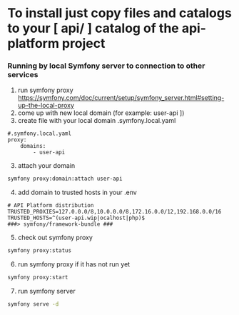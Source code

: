 # To install just copy files and catalogs to your [ api/ ] catalog of the api-platform project 

### Running by local Symfony server to connection to other services

1. run symfony proxy https://symfony.com/doc/current/setup/symfony_server.html#setting-up-the-local-proxy
2. come up with new local domain (for example: user-api ])
3. create file with your local domain .symfony.local.yaml 
````
#.symfony.local.yaml
proxy:
    domains:
        - user-api
````
3. attach your domain 
````bash
symfony proxy:domain:attach user-api
````
4. add domain to trusted hosts in your .env
````
# API Platform distribution
TRUSTED_PROXIES=127.0.0.0/8,10.0.0.0/8,172.16.0.0/12,192.168.0.0/16
TRUSTED_HOSTS=^(user-api.wip|ocalhost|php)$
###> symfony/framework-bundle ###
````
5. check out symfony proxy
````bash
symfony proxy:status
````
6. run symfony proxy if it has not run yet
````bash
symfony proxy:start
````
7. run symfony server
````bash
symfony serve -d
````
